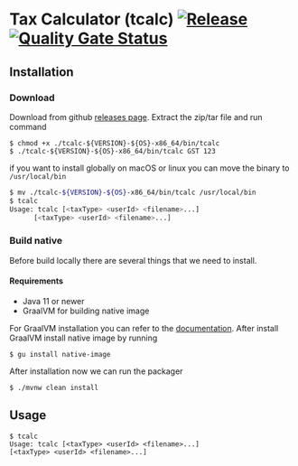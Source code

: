 # Tax Calculator (tcalc) [![Release](https://github.com/i-denipermana/tax-calculator/actions/workflows/release.yaml/badge.svg)](https://github.com/i-denipermana/tax-calculator/actions/workflows/release.yaml) [![Quality Gate Status](https://sonarcloud.io/api/project_badges/measure?project=i-denipermana_tax-calculator&metric=alert_status)](https://sonarcloud.io/summary/new_code?id=i-denipermana_tax-calculator)

## Installation

### Download

Download from github [releases page](https://github.com/i-denipermana/tax-calculator/releases). Extract the zip/tar file and run command
```shell
$ chmod +x ./tcalc-${VERSION}-${OS}-x86_64/bin/tcalc 
$ ./tcalc-${VERSION}-${OS}-x86_64/bin/tcalc GST 123 
```
if you want to install globally on macOS or linux you can move the binary to `/usr/local/bin`
```bash
$ mv ./tcalc-${VERSION}-${OS}-x86_64/bin/tcalc /usr/local/bin
$ tcalc
Usage: tcalc [<taxType> <userId> <filename>...]
      [<taxType> <userId> <filename>...]

```
### Build native
Before build locally there are several things that we need to install.
#### Requirements
- Java 11 or newer
- GraalVM for building native image

For GraalVM installation you can refer to the [documentation](https://www.graalvm.org/22.2/docs/getting-started/). After install GraalVM install native image by running 
```shell
$ gu install native-image
```

After installation now we can run the packager
```shell
$ ./mvnw clean install
```
## Usage
```shell
$ tcalc
Usage: tcalc [<taxType> <userId> <filename>...]
[<taxType> <userId> <filename>...]

```
## 
